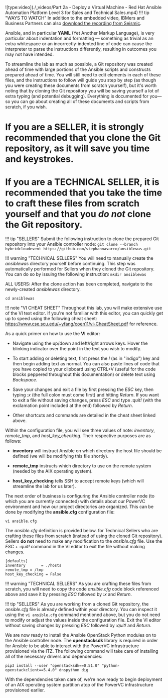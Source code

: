 ![type:video](./_videos/Part 2a - Deploy a Virtual Machine - Red Hat Ansible Automation Platform Level 3 for Sales and Technical Sales.mp4)
!!! tip "WAYS TO WATCH"
    In addition to the embedded video, IBMers and Business Partners can also <a href="https://ibm.seismic.com/Link/Content/DC3cV2Vm8jFgV8227jV8M3BcGgCV" target="_blank">download the recording from Seismic</a>.

Ansible, and in particular **YAML** (Yet Another Markup Language), is very particular about indentation and formatting — something as trivial as an extra whitespace or an incorrectly-indented line of code can cause the interpreter to parse the instructions differently, resulting in outcomes you may not have intended.

To streamline the lab as much as possible, a Git repository was created ahead of time with large portions of the Ansible scripts and constructs prepared ahead of time. You will still need to edit elements in each of these files, and the instructions to follow will guide you step by step (as though you were creating these documents from scratch yourself), but it's worth noting that by cloning the Git repository you will be saving yourself a lot of extra typing (and potential debugging). Everything is documented for you— so you can go about creating all of these documents and scripts from scratch, if you wish.

#
# If you are a **SELLER**, it is strongly recommended that you clone the Git repository, as it will save you time and keystrokes.
# If you are a **TECHNICAL SELLER**, it is recommended that you take the time to craft these files from scratch yourself and that you *do not* clone the Git repository.

!!! tip "SELLERS"
    Submit the following instruction to clone the prepared Git repository into your Ansible controller node:
    ```
    git clone --branch hybridcloudevent https://github.com/stephannavarro/ansiblewas.git
    ```

!!! warning "TECHNICAL SELLERS"
    You will need to manually create the *ansiblewas* directory yourself before continuing. This step was automatically performed for Sellers when they cloned the Git repository. You can do so by issuing the following instruction:
    ```
    mkdir ansiblewas
    ```

ALL USERS: After the clone action has been completed, navigate to the newly-created *ansiblewas* directory.
```
cd ansiblewas
```

!!! note "VI CHEAT SHEET"
    Throughout this lab, you will make extensive use of the VI text editor. If you're not familiar with this editor, you can quickly get up to speed using the following cheat sheet: <a href="https://www.cse.scu.edu/~yfang/coen11/vi-CheatSheet.pdf" target="_blank">https://www.cse.scu.edu/~yfang/coen11/vi-CheatSheet.pdf</a> for reference.

As a quick primer on how to use the **VI** editor:

- Navigate using the up/down and left/right arrows keys. Hover the blinking indicator over the point in the text you wish to modify.

- To start adding or deleting text, first press the *I* (as in "indigo") key and then begin adding text as normal. You can also paste lines of code that you have copied to your clipboard using CTRL+V (useful for the code blocks peppered throughout this documentation) or delete text using *Backspace*.

- Save your changes and exit a file by first pressing the *ESC* key, then typing *:x* (the full colon must come first) and hitting *Return*. If you want to exit a file without saving changes, press *ESC* and type *:quit!* (with the exclamation point included at the end) followed by *Return*.

- Other shortcuts and commands are detailed in the cheat sheet linked above.

Within the configuration file, you will see three values of note: *inventory*, *remote_tmp*, and *host_key_checking*. Their respective purposes are as follows:

- **inventory** will instruct Ansible on which directory the host file should be defined (we will be modifying this file shortly).

- **remote_tmp** instructs which directory to use on the remote system (needed by the AIX operating system).

- **host_key_checking** tells SSH to accept remote keys (which will streamline the lab for us later).

The next order of business is configuring the Ansible controller node (to which you are currently connected) with details about our PowerVC environment and how our project directories are organized. This can be done by modifying the **ansible.cfg** configuration file:
```
vi ansible.cfg
```



The *ansible.cfg* definition is provided below. for Technical Sellers who are crafting these files from scratch (instead of using the cloned Git repository). Sellers **do not** need to make any modification to the *ansible.cfg* file. Use the *ESC + :quit!* command in the VI editor to exit the file without making changes.

```
[defaults]
inventory       = ./hosts
remote_tmp = /tmp
host_key_checking = False
```
!!! warning "TECHNICAL SELLERS"
    As you are crafting these files from scratch, you will need to copy the code *ansible.cfg* code block referenced above and save it by pressing *ESC* followed by *:x* and *Return*.

!!! tip "SELLERS"
    As you are working from a cloned Git repository, the *ansible.cfg* file is already defined within your directory. You can inspect it using the ```vi ansible.cfg``` command mentioned above, but you do not need to modify or adjust the values inside the configuration file. Exit the VI editor without saving changes by pressing *ESC* followed by *:quit!* and *Return*.


We are now ready to install the Ansible OpenStack Python modules on to the Ansible controller node. The **openstacksdk** library is required in order for Ansible to be able to interact with the PowerVC infrastructure provisioned via the ITZ. The following command will take care of installing all of the necessary drivers and dependencies:
```
pip3 install --user "openstacksdk==0.51.0" "python-openstackclient==5.4.0" dnspython dig
```

With the dependencies taken care of, we're now ready to begin deployment of an AIX operating system partition atop of the PowerVC infrastructure provisioned earlier.
